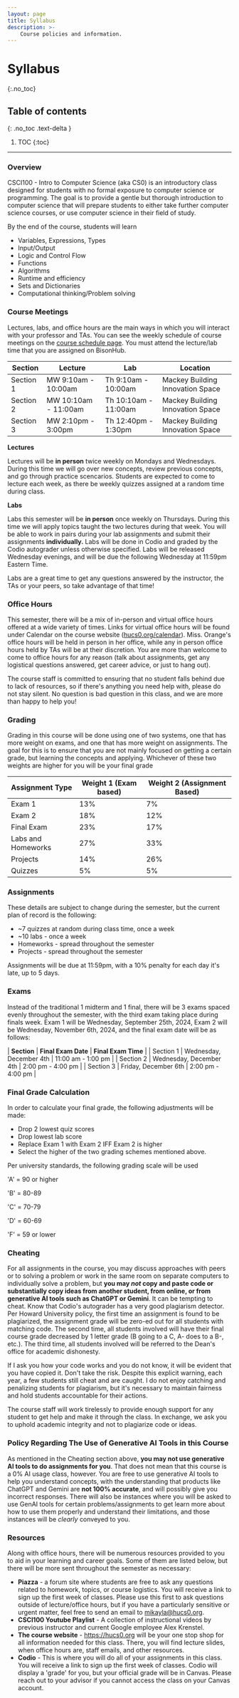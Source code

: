 ```yaml
---
layout: page
title: Syllabus
description: >-
    Course policies and information.
---
```


# Syllabus
{:.no_toc}

## Table of contents
{: .no_toc .text-delta }

1. TOC
{:toc}

---
### Overview

CSCI100 - Intro to Computer Science (aka CS0) is an introductory class designed for students with no formal exposure to computer science or programming. The goal is to provide a gentle but thorough introduction to computer science that will prepare students to either take further computer science courses, or use computer science in their field of study.

By the end of the course, students will learn

-   Variables, Expressions, Types
-   Input/Output
-   Logic and Control Flow
-   Functions
-   Algorithms
-   Runtime and efficiency
-   Sets and Dictionaries
-   Computational thinking/Problem solving

### Course Meetings

Lectures, labs, and office hours are the main ways in which you will interact with your professor and TAs. You can see the weekly schedule of course meetings on the [course schedule page](https://hucs0.org/schedule/). You must attend the lecture/lab time that you are assigned on BisonHub.

| Section | Lecture | Lab | Location |
| --- | --- | --- | --- |
| Section 1 | MW 9:10am - 10:00am | Th 9:10am - 10:00am | Mackey Building Innovation Space|
| Section 2 | MW 10:10am - 11:00am | Th 10:10am - 11:00am | Mackey Building Innovation Space|
| Section 3 | MW 2:10pm - 3:00pm | Th 12:40pm - 1:30pm | Mackey Building Innovation Space |

**Lectures**

Lectures will be **in person** twice weekly on Mondays and Wednesdays. During this time we will go over new concepts, review previous concepts, and go through practice scencarios. Students are expected to come to lecture each week, as there be weekly quizzes assigned at a random time during class.

**Labs**

Labs this semester will be **in person** once weekly on Thursdays. During this time we will apply topics taught the two lectures during that week. You will be able to work in pairs during your lab assignments and submit their assignments **individually.** Labs will be done in Codio and graded by the Codio autograder unless otherwise specified. Labs will be released Wednesday evenings, and will be due the following Wednesday at 11:59pm Eastern Time.

Labs are a great time to get any questions answered by the instructor, the TAs or your peers, so take advantage of that time!

### Office Hours

This semester, there will be a mix of in-person and virtual office hours offered at a wide variety of times. Links for virtual office hours will be found under Calendar on the course website ([hucs0.org/calendar](http://hucs0.org/calendar)). Miss. Orange's office hours will be held in person in her office, while any in person office hours held by TAs will be at their discretion. You are more than welcome to come to office hours for any reason (talk about assignments, get any logistical questions answered, get career advice, or just to hang out).

The course staff is committed to ensuring that no student falls behind due to lack of resources, so if there's anything you need help with, please do not stay silent. No question is bad question in this class, and we are more than happy to help you!

### Grading

Grading in this course will be done using one of two systems, one that has more weight on exams, and one that has more weight on assignments. The goal for this is to ensure that you are not mainly focused on getting a certain grade, but learning the concepts and applying. Whichever of these two weights are higher for you will be your final grade

| Assignment Type | Weight 1 (Exam based) | Weight 2 (Assignment Based) |
| --- | --- | --- |
| Exam 1 | 13% | 7% |
| Exam 2 | 18% | 12% |
| Final Exam | 23% | 17% |
| Labs and Homeworks | 27% | 33% |
| Projects | 14% | 26% |
| Quizzes | 5% | 5% |

### Assignments

These details are subject to change during the semester, but the current plan of record is the following:

-   ~7 quizzes at random during class time, once a week
-   ~10 labs - once a week
-   Homeworks - spread throughout the semester
-   Projects - spread throughout the semester

Assignments will be due at 11:59pm, with a 10% penalty for each day it's late, up to 5 days.

### Exams

Instead of the traditional 1 midterm and 1 final, there will be 3 exams spaced evenly throughout the semester, with the third exam taking place during finals week. Exam 1 will be Wednesday, September 25th, 2024, Exam 2 will be Wednesday, November 6th, 2024, and the final exam date will be as follows:

| **Section** | **Final Exam Date** | **Final Exam Time** |
| Section 1 | Wednesday, December 4th | 11:00 am - 1:00 pm |
| Section 2 | Wednesday, December 4th | 2:00 pm - 4:00 pm |
| Section 3 | Friday, December 6th | 2:00 pm - 4:00 pm |

### Final Grade Calculation

In order to calculate your final grade, the following adjustments will be made:

-   Drop 2 lowest quiz scores
-   Drop lowest lab score
-   Replace Exam 1 with Exam 2 IFF Exam 2 is higher
-   Select the higher of the two grading schemes mentioned above.

Per university standards, the following grading scale will be used

'A' = 90 or higher

'B' = 80-89

'C' = 70-79

'D' = 60-69

'F' = 59 or lower

### Cheating

For all assignments in the course, you may discuss approaches with peers or to solving a problem or work in the same room on separate computers to individually solve a problem, but **you may *not* copy and paste code or substantially copy ideas from another student, from online, or from generative AI tools such as ChatGPT or Gemini**. It can be tempting to cheat. Know that Codio's autograder has a very good plagiarism detector. Per Howard University policy, the first time an assignment is found to be plagiarized, the assignment grade will be zero-ed out for all students with matching code. The second time, all students involved will have their final course grade decreased by 1 letter grade (B going to a C, A- does to a B-, etc.). The third time, all students involved will be referred to the Dean's office for academic dishonesty.

If I ask you how your code works and you do not know, it will be evident that you have copied it. Don't take the risk. Despite this explicit warning, each year, a few students still cheat and are caught. I do not enjoy catching and penalizing students for plagiarism, but it's necessary to maintain fairness and hold students accountable for their actions.

The course staff will work tirelessly to provide enough support for any student to get help and make it through the class. In exchange, we ask you to uphold academic integrity and not to plagiarize code or ideas.

### Policy Regarding The Use of Generative AI Tools in this Course

As mentioned in the Cheating section above, **you may not use generative AI tools to do assignments for you**. That does not mean that this course is a 0% AI usage class, however. You are free to use generative AI tools to help you understand concepts, with the understanding that products like ChatGPT and Gemini are **not 100% accurate**, and will possibly give you incorrect responses. There will also be instances where you will be asked to use GenAI tools for certain problems/assignments to get learn more about how to use them properly and understand their limitations, and those instances will be *clearly* conveyed to you.

### Resources

Along with office hours, there will be numerous resources provided to you to aid in your learning and career goals. Some of them are listed below, but there will be more sent throughout the semester as necessary:

-   **Piazza** - a forum site where students are free to ask any questions related to homework, topics, or course logistics. You will receive a link to sign up the first week of classes. Please use this first to ask questions outside of lecture/office hours, but if you have a particularly sensitive or urgent matter, feel free to send an email to <mikayla@hucs0.org>.
-   **CSCI100 Youtube Playlist** - A collection of instructional videos by previous instructor and current Google employee Alex Krenstel.
-   **The course website** - <https://hucs0.org> will be your one stop shop for all information needed for this class. There, you will find lecture slides, when office hours are, staff emails, and other resources.
-   **Codio** - This is where you will do all of your assignments in this class. You will receive a link to sign up the first week of classes. Codio will display a 'grade' for you, but your official grade will be in Canvas. Please reach out to your advisor if you cannot access the class on your Canvas account.
